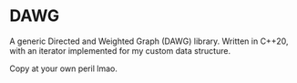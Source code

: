 # DAWG

A generic Directed and Weighted Graph (DAWG) library. Written in C++20, with an iterator implemented for my custom data structure.

Copy at your own peril lmao.

